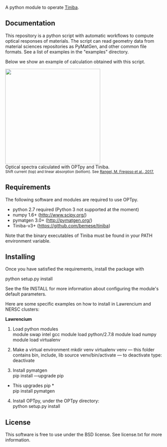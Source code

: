 
A python module to operate <a href="https://github.com/bemese/tiniba">Tiniba</a>.


Documentation
-------------

This repository is a python script with automatic workflows to compute optical responses of materials.
The script can read geometry data from material sciences repositories as PyMatGen, and other common file formats.
See a list of examples in the "examples" directory.


Below we show an example of calculation obtained with this script. 

 
<div class="image">
<a href="url"><img src="https://github.com/trangel/OPTpy/blob/master/doc/figures/GeS-responses.png" height="300" ></a><br clear="all" />
<div>Optical spectra calculated with OPTpy and Tiniba.<br>
<small> Shift current (top) and linear absorption (bottom).
See <a href="https://arxiv.org/abs/1610.06589">Rangel, M. Fregoso et al., 2017.</a>
</small>
</div>
</div>



Requirements
------------

The following software and modules are required to use OPTpy.

  * python 2.7 required (Python 3 not supported at the moment) 
  * numpy 1.6+      (http://www.scipy.org/)
  * pymatgen 3.0+   (http://pymatgen.org/)
  * Tiniba-v3+ (https://github.com/bemese/tiniba)

Note that the binary executables of Tiniba must be found
in your PATH environment variable.


Installing
----------

Once you have satisfied the requirements, install the package with

  python setup.py install

See the file INSTALL for more information about configuring
the module's default parameters.


Here are some specific examples on how to install in Lawrencium and NERSC clusters:

**Lawrencium**

1. Load python modules  
module swap intel gcc
module load python/2.7.8
module load numpy
module load virtualenv
  
2. Make a virtual environment
mkdir venv
virtualenv venv
        — this folder contains bin, include, lib
source venv/bin/activate
        — to deactivate type:
                deactivate

3. Install pymatgen  
pip install —upgrade pip
* This upgrades pip *  
pip install pymatgen 

4. Install OPTpy, under the OPTpy directory:  
python setup.py install




License
-------

This software is free to use under the BSD license.
See license.txt for more information.

